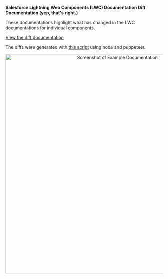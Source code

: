 **Salesforce Lightning Web Components (LWC) Documentation Diff Documentation (yep, that's right.)**

These documentations highlight what has changed in the LWC documentations for individual components.

[View the diff documentation](http://jamigibbs.github.io/sf-lwc-docs-diff-docs)

The diffs were generated with [this script](https://github.com/jamigibbs/sf-lwc-docs-diff) using node and puppeteer.

<p align="center"><img src="https://raw.githubusercontent.com/sf-lwc-docs-diff-docs/screenshot.png" width=700 alt="Screenshot of Example Documentation"></p>
